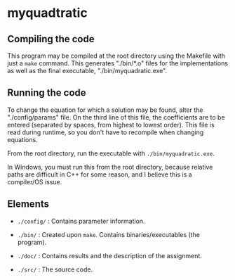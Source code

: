 # myquadtratic

## Compiling the code

This program may be compiled at the root directory using the Makefile with
just a `make` command. This generates "./bin/*.o" files for the implementations
as well as the final executable, "./bin/myquadratic.exe".

## Running the code

To change the equation for which a solution may be found, alter the
"./config/params" file. On the third line of this file, the coefficients are to
be entered (separated by spaces, from highest to lowest order). This file is
read during runtime, so you don't have to recompile when changing equations.

From the root directory, run the executable with `./bin/myquadratic.exe`.

In Windows, you must run this from the root directory, because relative paths
are difficult in C++ for some reason, and I believe this is a compiler/OS
issue.

## Elements

* `./config/` : Contains parameter information.

* `./bin/` : Created upon `make`. Contains binaries/executables (the program).

* `./doc/` : Contains results and the description of the assignment.

* `./src/` : The source code.
